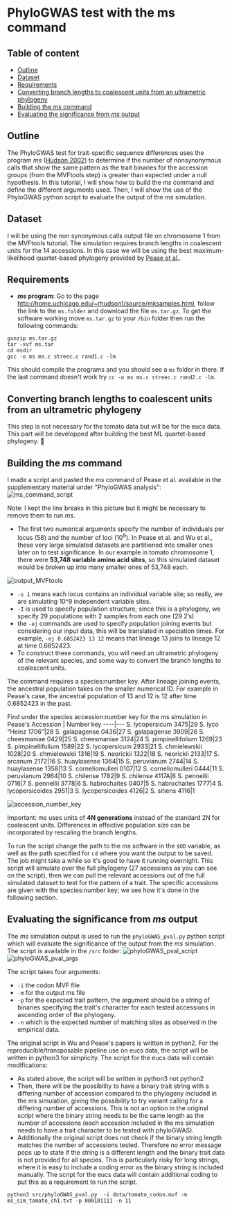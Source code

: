 # PhyloGWAS test with the ms command

## Table of content
 * [Outline](#outline)
 * [Dataset](#dataset)
 * [Requirements](#requirements)
 * [Converting branch lengths to coalescent units from an ultrametric phylogeny](#converting-branch-lengths-to-coalescent-units-from-an-ultrametric-phylogeny)
 * [Building the *ms* command ](#building-the-*ms*-command)
 * [Evaluating the significance from *ms* output](#evaluating-significance-from-*ms*-output)

## Outline
The PhyloGWAS test for trait-specific sequence differences uses the program *ms* ([Hudson 2002](https://academic.oup.com/bioinformatics/article/18/2/337/225783)) to determine if the number of nonsynonymous calls that show the same pattern as the trait binaries for the accession groups (from the MVFtools step) is greater than expected under a null hypothesis.
In this tutorial, I will show how to build the *ms* command and define the different arguments used. Then, I will show the use of the PhyloGWAS python script to evaluate the output of the *ms* simulation.

## Dataset
I will be using the non synonymous calls output file on chromosome 1 from the MVFtools tutorial. The simulation requires branch lengths in coalescent units for the 14 accessions. In this case we will be using the best maximum-likelihood quartet-based phylogeny provided by [Pease et al.](https://journals.plos.org/plosbiology/article?id=10.1371/journal.pbio.1002379). 

## Requirements
 * ***ms* program**: Go to the page http://home.uchicago.edu/~rhudson1/source/mksamples.html, follow the link to the `ms.folder` and download the file `ms.tar.gz`. To get the software working move `ms.tar.gz` to your `/bin` folder then run the following commands:
```
gunzip ms.tar.gz
tar -xvf ms.tar
cd msdir
gcc -o ms ms.c streec.c rand1.c -lm
```
This should compile the programs and you should see a `ms` folder in there.
If the last command doesn't work try `cc -o ms ms.c streec.c rand2.c -lm`.

## Converting branch lengths to coalescent units from an ultrametric phylogeny
 
This step is not necessary for the tomato data but will be for the eucs data. This part will be developped after building the best ML quartet-based phylogeny. :seedling:
 
## Building the *ms* command
I made a script and pasted the *ms* command of Pease et al. available in the supplementary material under "PhyloGWAS analysis":
![ms_command_script](images/mscommand_script.PNG)

Note: I kept the line breaks in this picture but it might be necessary to remove them to run *ms*.

 * The first two numerical arguments specify the number of individuals per locus (58) and the number of loci ($10^9$). In Pease et al. and Wu et al., these very large simulated datasets are partitioned into smaller ones later on to test significance. In our example in tomato chromosome 1, there were **53,748 variable amino acid sites**, so this simulated dataset would be broken up into many smaller ones of 53,748 each.

![output_MVFtools](images/MVFtools_head_pH.PNG)

 * `-s 1` means each locus contains an individual variable site; so really, we are simulating 10^9 independent variable sites.
 * `-I` is used to specify population structure; since this is a phylogeny, we specify 29 populations with 2 samples from each one (29 2’s)
 * the `-ej` commands are used to specify population joining events but considering our input data, this will be translated in speciation times. For example, `-ej 0.6852423 13 12` means that lineage 13 joins to lineage 12 at time 0.6852423.
 * To construct these commands, you will need an ultrametric phylogeny of the relevant species, and some way to convert the branch lengths to coalescent units.

The command requires a species:number key. After lineage joining events, the ancestral population takes on the smaller numerical ID. For example in Pease's case, the ancestral population of 13 and 12 is 12 after time 0.6852423 in the past.

Find under the species accession:number key for the ms simulation in Pease's 
Accession | Number key
----|---
S. lycopersicum  3475|29
S. lyco “Heinz 1706”|28
S. galapagense 0436|27
S. galapagense 3909|26
S. cheesmaniae 0429|25
S. cheesmaniae 3124|24
S. pimpinellifolium 1269|23
S. pimpinellifolium 1589|22
S. lycopersicum 2933|21
S. chmielewskii 1028|20
S. chmielewskii 1316|19
S. neorickii 1322|18
S. neorickii 2133|17
S. arcanum 2172|16
S. huaylasense 1364|15
S. peruvianum 2744|14
S. huaylasense 1358|13
S. corneliomulleri 0107|12
S. corneliomulleri 0444|11
S. peruvianum 2964|10
S. chilense 1782|9
S. chilense 4117A|8
S. pennellii 0716|7
S. pennellii 3778|6
S. habrochaites 0407|5
S. habrochaites 1777|4
S. lycopersicoides 2951|3
S. lycopersicoides 4126|2
S. sitiens 4116|1

![accession_number_key](images/accession_number_key.PNG)

Important: ms uses units of **4N generations** instead of the standard 2N for coalescent units. Differences in effective population size can be incorporated by rescaling the branch lengths.

To run the script change the path to the *ms* software in the `$OD` variable, as well as the path specified for `cd` where you want the output to be saved. The job might take a while so it's good to have it running overnight.
This script will simulate over the full phylogeny (27 accessions as you can see on the script), then we can pull the relevant accessions out of the full simulated dataset to test for the pattern of a trait. The specific accessions are given with the species:number key; we see how it's done in the following section.

## Evaluating the significance from *ms* output

The *ms* simulation output is used to run the `phyloGWAS_pval.py` python script which will evaluate the significance of the output from the *ms* simulation.
The script is available in the `/src` folder:
![phyloGWAS_pval_script](images/phyloGWAS_pval_script.PNG)
![phyloGWAS_pval_args](images/phyloGWAS_pval_args.PNG)

The script takes four arguments:
* `-i` the codon MVF file
* `-m` for the output ms file
* `-p` for the expected trait pattern, the argument should be a string of binaries specifying the trait's character for each tested accessions in ascending order of the phylogeny.
* `-n` which is the expected number of matching sites as observed in the empirical data.

The original script in Wu and Pease's papers is written in python2. For the reproducible/transposable pipeline use on eucs data, the script will be written in python3 for simplicity. The script for the eucs data will contain modifications:
 * As stated above, the script will be written in python3 not python2
 * Then, there will be the possibility to have a binary trait string with a differing number of accession compared to the phylogeny included in the ms simulation, giving the possibility to try variant calling for a differing number of accessions. This is not an option in the original script where the binary string needs to be the same length as the number of accessions (each accession included in the ms simulation needs to have a trait character to be tested with phyloGWAS).
 * Additionally the original script does not check if the binary string length matches the number of accessions tested. Therefore no error message pops up to state if the string is a different length and the binary trait data is not provided for all species. This is particularly risky for long strings, where it is easy to include a coding error as the binary string is included manually. The script for the eucs data will contain additional coding to put this as a requirement to run the script.

`python3 src/phyloGWAS_pval.py  -i data/tomato_codon.mvf -m ms_sim_tomato_ch1.txt -p 000101111 -n 11`
